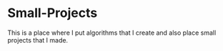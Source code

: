 # Small-Projects
This is a place where I put algorithms that I create and also place small projects that I made.
